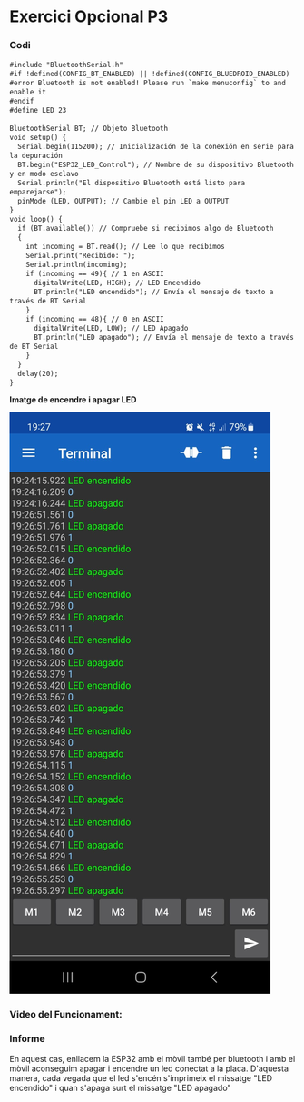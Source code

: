 # Exercici Opcional P3

### Codi

```
#include "BluetoothSerial.h"
#if !defined(CONFIG_BT_ENABLED) || !defined(CONFIG_BLUEDROID_ENABLED)
#error Bluetooth is not enabled! Please run `make menuconfig` to and enable it
#endif
#define LED 23

BluetoothSerial BT; // Objeto Bluetooth
void setup() {
  Serial.begin(115200); // Inicialización de la conexión en serie para la depuración
  BT.begin("ESP32_LED_Control"); // Nombre de su dispositivo Bluetooth y en modo esclavo
  Serial.println("El dispositivo Bluetooth está listo para emparejarse");
  pinMode (LED, OUTPUT); // Cambie el pin LED a OUTPUT
}
void loop() {
  if (BT.available()) // Compruebe si recibimos algo de Bluetooth
  {
    int incoming = BT.read(); // Lee lo que recibimos
    Serial.print("Recibido: ");
    Serial.println(incoming);
    if (incoming == 49){ // 1 en ASCII
      digitalWrite(LED, HIGH); // LED Encendido
      BT.println("LED encendido"); // Envía el mensaje de texto a través de BT Serial
    }
    if (incoming == 48){ // 0 en ASCII
      digitalWrite(LED, LOW); // LED Apagado
      BT.println("LED apagado"); // Envía el mensaje de texto a través de BT Serial
    }
  }
  delay(20);
}
```

**Imatge de encendre i apagar LED**

![Imatge](apagar_led.jpg)


### Video del Funcionament:


### Informe
En aquest cas, enllacem la ESP32 amb el mòvil també per bluetooth i amb el mòvil aconseguim apagar i encendre un led conectat a la placa. D'aquesta manera, cada vegada
que el led s'encén s'imprimeix el missatge "LED encendido" i  quan s'apaga surt el missatge "LED apagado"
